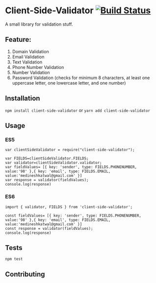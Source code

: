 Client-Side-Validator [![Build Status](https://travis-ci.org/k2glyph/Validator.svg?branch=master)](https://travis-ci.org/k2glyph/Validator)
======================

A small library for validation stuff.

## Feature:
1. Domain Validation
2. Email Validation
3. Text Validation
4. Phone Number Validation
5. Number Validation
6. Password Validation (checks for minimum 8 characters, at least one uppercase letter, one lowercase letter, and one number)

## Installation
`npm install client-side-validator`
or 
`yarn add client-side-validator`
## Usage

### ES5
```
var clientSideValidator = require("client-side-validator");

var FIELDS=clientSideValidator.FIELDS;
var validator=clientSideValidator.validator;
var fieldValues= [{ key: 'sender', type: FIELDS.PHONENUMBER, value:'98' },{ key: 'email', type: FIELDS.EMAIL, value:'medineshkatwal@gmail.com' }]
var response = validator(fieldValues);
console.log(response)
```
### ES6
```
import { validator, FIELDS } from 'client-side-validator';

const fieldValues= [{ key: 'sender', type: FIELDS.PHONENUMBER, value:'98' },{ key: 'email', type: FIELDS.EMAIL, value:'medineshkatwal@gmail.com' }]
const response = validator(fieldValues);
console.log(response)
```

## Tests

  `npm test`

## Contributing

